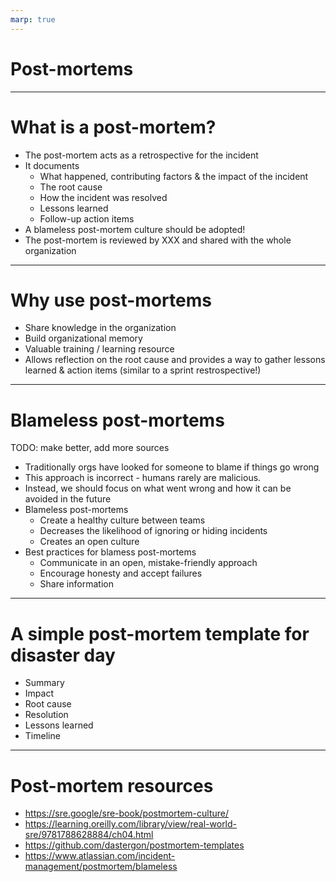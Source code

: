 ```yaml
---
marp: true
---
```



# Post-mortems


---

# What is a post-mortem?

* The post-mortem acts as a retrospective for the incident
* It documents
  - What happened, contributing factors & the impact of the incident
  - The root cause
  - How the incident was resolved
  - Lessons learned
  - Follow-up action items
* A blameless post-mortem culture should be adopted!
* The post-mortem is reviewed by XXX and shared with the whole organization

---

# Why use post-mortems

* Share knowledge in the organization
* Build organizational memory
* Valuable training / learning resource
* Allows reflection on the root cause and provides a way to gather lessons learned & action items (similar to a sprint restrospective!)

---

# Blameless post-mortems

TODO: make better, add more sources
* Traditionally orgs have looked for someone to blame if things go wrong
* This approach is incorrect - humans rarely are malicious.
* Instead, we should focus on what went wrong and how it can be avoided in the future
* Blameless post-mortems
  - Create a healthy culture between teams
  - Decreases the likelihood of ignoring or hiding incidents
  - Creates an open culture
* Best practices for blamess post-mortems
  - Communicate in an open, mistake-friendly approach
  - Encourage honesty and accept failures
  - Share information

---

# A simple post-mortem template for disaster day

* Summary
* Impact
* Root cause
* Resolution
* Lessons learned
* Timeline

---

# Post-mortem resources

* https://sre.google/sre-book/postmortem-culture/
* https://learning.oreilly.com/library/view/real-world-sre/9781788628884/ch04.html
* https://github.com/dastergon/postmortem-templates
* https://www.atlassian.com/incident-management/postmortem/blameless
